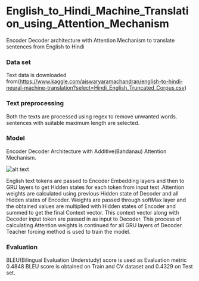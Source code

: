 # English_to_Hindi_Machine_Translation_using_Attention_Mechanism
Encoder Decoder architecture with Attention Mechanism to translate sentences from English to Hindi
### Data set
Text data is downloaded from(https://www.kaggle.com/aiswaryaramachandran/english-to-hindi-neural-machine-translation?select=Hindi_English_Truncated_Corpus.csv)

### Text preprocessing
Both the texts are processed using regex to remove unwanted words. sentences with suitable maximum length are selected.

### Model ###
Encoder Decoder Architecture with Additive(Bahdanau) Attention Mechanism.

![alt text](http://www.aican.hu/wp-content/uploads/2018/08/bahdanau.png)
 
English text tokens are passed to Encoder Embedding layers and then to GRU layers to get Hidden states for each token from input text .Attention weights are calculated using previous Hidden state of Decoder and all Hidden states of Encoder. Weights are passed through softMax layer and the obtained values are multiplied with Hidden states of Encoder and summed to get the final Context vector. This context vector along with Decoder input token are passed in as input to Decoder. This process of calculating Attention weights is continued for all GRU layers of Decoder.
Teacher forcing method is used to train the model. 

### Evaluation ###
BLEU(Bilingual Evaluation Understudy) score is used as Evaluation metric
0.4848 BLEU score is obtained on Train and CV dataset and 0.4329 on Test set.
